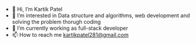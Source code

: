 

- 👋 Hi, I’m Kartik Patel
- 👀 I’m interested in Data structure and algorithms, web development and solving the problem thorugh coding
- 🌱 I’m currently working as full-stack developer
- 📫 How to reach me kartikpatel281@gmail.com

<!---
kartikpatel28199/kartikpatel28199 is a ✨ special ✨ repository because its `README.md` (this file) appears on your GitHub profile.
You can click the Preview link to take a look at your changes.
--->
